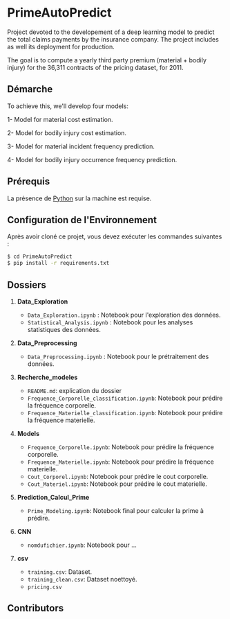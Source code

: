# PrimeAutoPredict

Project devoted to the developement of a deep learning model to predict the total claims payments by the insurance company. The project includes as well its deployment for production.


The goal is to compute a yearly third party premium (material + bodily injury) for the 36,311 contracts of the
pricing dataset, for 2011.

## Démarche
To achieve this, we'll develop four models:

1- Model for material cost estimation.

2- Model for bodily injury cost estimation.

3- Model for material incident frequency prediction.

4- Model for bodily injury occurrence frequency prediction.

## Prérequis
La présence de [Python](https://www.python.org/) sur la machine est requise.

## Configuration de l'Environnement

Après avoir cloné ce projet, vous devez exécuter les commandes suivantes :

```bash
$ cd PrimeAutoPredict
$ pip install -r requirements.txt
```
## Dossiers
     
1. **Data_Exploration**
   - `Data_Exploration.ipynb` : Notebook pour l'exploration des données.
   - `Statistical_Analysis.ipynb` :  Notebook pour les analyses statistiques des données.
     
2. **Data_Preprocessing**
   - `Data_Preprocessing.ipynb` : Notebook pour le prétraitement des données.

3. **Recherche_modeles**
   - `README.md`: explication du dossier
   - `Frequence_Corporelle_classification.ipynb`: Notebook pour prédire la fréquence corporelle.
   - `Frequence_Materielle_classification.ipynb`: Notebook pour prédire la fréquence materielle.

5. **Models**
   - `Frequence_Corporelle.ipynb`: Notebook pour prédire la fréquence corporelle.
   - `Frequence_Materielle.ipynb`: Notebook pour prédire la fréquence materielle.
   - `Cout_Corporel.ipynb`: Notebook pour prédire le cout corporelle.
   - `Cout_Materiel.ipynb`: Notebook pour prédire le cout materielle.

6. **Prediction_Calcul_Prime**
   - `Prime_Modeling.ipynb`: Notebook final pour calculer la prime à prédire.
     
7. **CNN**
   - `nomdufichier.ipynb`: Notebook pour ...

8. **csv**
   - `training.csv`: Dataset.
   - `training_clean.csv`: Dataset noettoyé.
   -  `pricing.csv`
     
## Contributors
